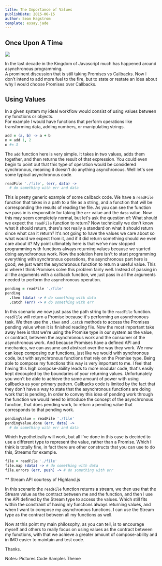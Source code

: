 ```yaml
---
title: The Importance of Values
publishDate: 2015-06-15
author: Sean Hagstrom
template: essay.jade
---
```


## Once Upon A Time

![](http://4.bp.blogspot.com/_vt749aV4Y7Q/TQ0RGGCoOkI/AAAAAAAAFsA/fKNZwumM1fI/s1600/palace%2Bof%2Bzinn.jpg)

In the last decade in the Kingdom of Javascript much has happened around asynchronous programming.  
A prominent discussion that is still taking Promises vs Callbacks. Now I don't intend to add more fuel to the fire, but to state or restate an idea about why I would choose Promises over Callbacks.

## Using Values

In a given system my ideal workflow would consist of using values between my functions or objects.  
For example I would have functions that perform operations like transforming data, adding numbers, or manipulating strings.

```coffeescript
add = (a, b) -> a + b
n = add 1, 2
n #= 3
```

The `add` function here is very simple. It takes in two values, adds them together, and then returns the result of that expression. You could even begin to point out that this type of operation would be considered synchronous, meaning it doesn't do anything asynchronous. Well let's see some typical asynchronous code.

```coffeescript
readFile './file', (err, data) ->
  # do something with err and data
```

This is pretty generic example of some callback code.
We have a `readFile` function that takes in a path to a file as a string, and a function that will be corresponding the results of reading the file. As you can see the function we pass in is responsible for taking the `err` value and the `data` value. Now this may seem completely normal, but let's ask the question of:
What should we expect the `readFile` function to return?
Now technically we don't know what it should return, there's not really a standard on what it should return since what can it return? It's not going to have the values we care about so what would we expect from it, and if it did return something should we even care about it? My point ultimately here is that we've now stopped programming with functions always returning values because we started doing asynchronous work. Now the solution here isn't to start programming everything with synchronous operations, the asynchronous part here is good, we just want the asynchronous function to return a useful value. This is where I think Promises solve this problem fairly well. Instead of passing in all the arguments with a callback function, we just pass in all the arguments needed to perform the asynchronous operation.

```coffeescript
pending = readFile './file'
pending
  .then (data) -> # do something with data
  .catch (err) -> # do something with err
```

In this scenario we now just pass the path string to the `readFile` function. `readFile` will return a Promise because it's performing an asynchronous task. We then use the `.then` and `.catch` methods to access the Promises pending value when it is finished reading file. Now the most important take away here is that we're using the Promise type in our system as the value, or contract, between the asynchronous work and the consumer of the asynchronous work. And because Promises have a defined API and mechanics, we can assume and abstract over the way they work. We now can keep composing our functions, just like we would with synchronous code, but with asynchronous functions that rely on the Promise type. Being able to compose my functions this way is very important to me. I feel that having this high compose-ability leads to more modular code, that's easily kept decoupled by the boundaries of your returning values. Unfortunately you won't be able to achieve the same amount of power with using callbacks as your primary pattern.
Callbacks code is limited by the fact that they don't have a way to state that the asynchronous functions are doing work that is pending. In order to convey this idea of pending work through the function we would need to introduce the concept of the asynchronous function, that does pending work, to return a pending value that corresponds to that pending work.

```coffeescript
pendingValue = readFile './file'
pendingValue.done (err, data) ->
  # do something with err and data
```

Which hypothetically will work, but all I've done in this case is decided to use a different type to represent the value, rather than a Promise. Which I think is totally fine, in fact there are other constructs that you can use to do this, Streams for example.

```coffeescript
file = readFile './file'
file.map (data) -> # do something with data
file.errors (err, push) -> # do something with err
```
** Stream API courtesy of Highland.js

In this scenario the `readFile` function returns a stream, we then use that the Stream value as the contract between me and the function, and then I use the API defined by the Stream type to access the values. Which still fits within the constraint of having my functions always returning values, and when I want to compose my asynchronous functions, I can use the Stream type as the contract between all my functions as well.

Now at this point my main philosophy, as you can tell, is to encourage myself and others to really focus on using values as the contract between my functions, with that we achieve a greater amount of compose-ability and in IMO easier to maintain and test code.

Thanks.

Notes:
Pictures
Code Samples
Theme
